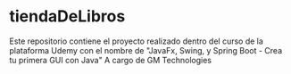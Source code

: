 # tiendaDeLibros
Este repositorio contiene el proyecto realizado dentro del curso  de la plataforma Udemy con el nombre de "JavaFx, Swing, y Spring Boot - Crea tu primera GUI con Java" A cargo de GM Technologies
